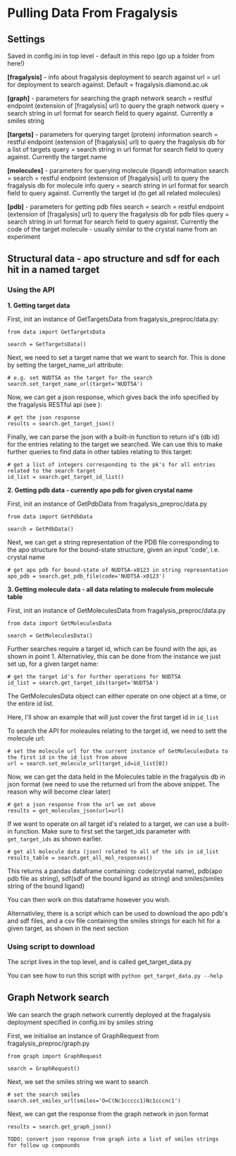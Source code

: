 # Pulling Data From Fragalysis

## Settings
Saved in config.ini in top level - default in this repo (go up a folder from here!)

**[fragalysis]** - info about fragalysis deployment to search against
url = url for deployment to search against. Default = fragalysis.diamond.ac.uk

**[graph]** - parameters for searching the graph network
search = restful endpoint (extension of [fragalysis] url) to query the graph network
query = search string in url format for search field to query against. Currently a smiles string

**[targets]** - parameters for querying target (protein) information
search = restful endpoint (extension of [fragalysis] url) to query the fragalysis db for a list of targets
query = search string in url format for search field to query against. Currently the target name

**[molecules]** - parameters for querying molecule (ligand) information
search = search = restful endpoint (extension of [fragalysis] url) to query the fragalysis db for molecule info
query = search string in url format for search field to query against. Currently the target id (to get all related molecules)

**[pdb]** - parameters for getting pdb files
search = search = restful endpoint (extension of [fragalysis] url) to query the fragalysis db for pdb files
query = search string in url format for search field to query against. Currently the code of the target molecule - usually similar to the crystal name from an experiment

## Structural data - apo structure and sdf for each hit in a named target 
### Using the API

**1. Getting target data**

First, init an instance of GetTargetsData from fragalysis_preproc/data.py:

```
from data import GetTargetsData

search = GetTargetsData()
```

Next, we need to set a target name that we want to search for. This is done by setting the target_name_url attribute:

```
# e.g. set NUDT5A as the target for the search
search.set_target_name_url(target='NUDT5A')
```

Now, we can get a json response, which gives back the info specified by the fragalysis RESTful api (see <insert documentation link when it exists>):

```
# get the json response
results = search.get_target_json()
```

Finally, we can parse the json with a built-in function to return id's (db id) for the entries relating to the target we searched. We can use this to make further queries to find data in other tables relating to this target:

```
# get a list of integers corresponding to the pk's for all entries related to the search target
id_list = search.get_target_id_list()
```

**2. Getting pdb data - currently apo pdb for given crystal name**

First, init an instance of GetPdbData from fragalysis_preproc/data.py

```
from data import GetPdbData

search = GetPdbData()
```

Next, we can get a string representation of the PDB file corresponding to the apo structure for the bound-state structure, given an input 'code', i.e. crystal name

```
# get apo pdb for bound-state of NUDT5A-x0123 in string representation
apo_pdb = search.get_pdb_file(code='NUDT5A-x0123')
```

**3. Getting molecule data - all data relating to molecule from molecule table**

First, init an instance of GetMoleculesData from fragalysis_preproc/data.py

```
from data import GetMoleculesData

search = GetMoleculesData()
```

Further searches require a target id, which can be found with the api, as shown in point 1. Alternativley, this can be done from the instance we just set up, for a given target name:

```
# get the target id's for further operations for NUDT5A
id_list = search.get_target_ids(target='NUDT5A')
```

The GetMoleculesData object can either operate on one object at a time, or the entire id list.

Here, I'll show an example that will just cover the first target id in `id_list`

To search the API for moleaules relating to the target id, we need to sett the molecule url:

```
# set the molecule url for the current instance of GetMoleculesData to the first id in the id_list from above
url = search.set_molecule_url(target_id=id_list[0])
```

Now, we can get the data held in the Molecules table in the fragalysis db in json format (we need to use the returned url from the above snippet. The reason why will become clear later)

```
# get a json response from the url we set above
results = get_molecules_json(url=url)
```

If we want to operate on all target id's related to a target, we can use a built-in function. Make sure to first set the target_ids parameter with `get_target_ids` as shown earlier.

```
# get all molecule data (json) related to all of the ids in id_list
results_table = search.get_all_mol_responses()
```

This returns a pandas dataframe containing: code(crystal name), pdb(apo pdb file as string), sdf(sdf of the bound ligand as string) and smiles(smiles string of the bound ligand)

You can then work on this dataframe however you wish. 

Alternativley, there is a script which can be used to download the apo pdb's and sdf files, and a csv file containing the smiles strings for each hit for a given target, as shown in the next section

### Using script to download

The script lives in the top level, and is called get_target_data.py

You can see how to run this script with `python get_target_data.py --help`

## Graph Network search <in progress>
We can search the graph network currently deployed at the fragalysis deployment specified in config.ini by smiles string

First, we initialise an instance of GraphRequest from fragalysis_preproc/graph.py

```
from graph import GraphRequest

search = GraphRequest()
```

Next, we set the smiles string we want to search

```
# set the search smiles
search.set_smiles_url(smiles='O=C(Nc1ccccc1)Nc1cccnc1')
```

Next, we can get the response from the graph network in json format

```
results = search.get_graph_json()

TODO: convert json reponse from graph into a list of smiles strings for follow up compounds


